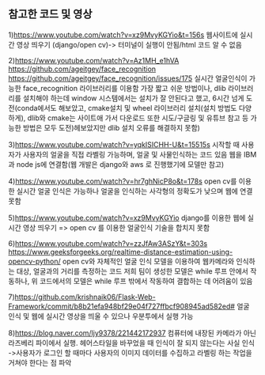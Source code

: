 <h2>참고한 코드 및 영상</h2>

1)https://www.youtube.com/watch?v=xz9MvyKGYio&t=156s
웹사이트에 실시간 영상 띄우기 (django/open cv)-> 터미널이 실행이 안됨/html 코드 알 수 없음


2)https://www.youtube.com/watch?v=Az1MH_e1hVA
https://github.com/ageitgey/face_recognition
https://github.com/ageitgey/face_recognition/issues/175
실시간 얼굴인식이 가능한 face_recognition 라이브러리를 이용함
가장 짧고 쉬운 방법이나, dlib 라이브러리를 설치해야 하는데 window 시스템에서는 설치가 잘 안된다고 했고, 
6시간 넘게 도전(conda에서도 해보았고, cmake설치 및 wheel 라이브러리 설치(설치 방법도 다양하게), dlib와 cmake는 사이트애 
가서 다운로드 또한 시도/구글링 및 유튜브 참고 등 가능한 방법은 모두 도전)헤보았지만 dlib 설치 오류를 해결하지 못함)


3)https://www.youtube.com/watch?v=yqkISICHH-U&t=15515s
시작할 때 사용자가 사용자의 얼굴을 직접 라벨링 가능하며, 얼굴 및 사물인식하는 코드 있음
웹을 IBM과 node js에 연결함(웹 개발은 django와 aws 로 진행했기에 모델만 참고)

4)https://www.youtube.com/watch?v=hr7ghNicP8o&t=178s
open cv를 이용한 실시간 얼굴 인식은 가능하나 얼굴을 인식하는 사각형의 정확도가 낮으며 웹에 연결 못함

5)https://www.youtube.com/watch?v=xz9MvyKGYio
django를 이용한 웹에 실시간 영상 띄우기 
 => open cv 를 이용한 얼굴인식 기술을 합치지 못함
 
 6)https://www.youtube.com/watch?v=zzJfAw3ASzY&t=303s
 https://www.geeksforgeeks.org/realtime-distance-estimation-using-opencv-python/
 open cv와 자체적인 얼굴 인식 모델을 이용하여 웹카메라와 인식하는 대상, 얼굴과의 거리를 측정하는 코드 
 저희 팀이 생성한 모델은 while 루프 안에서 작동하나, 위 코드에서의 모델은 while 루프 밖에서 작동하여 결합하는 데 어려움이 있음
 
 7)https://github.com/krishnaik06/Flask-Web-Framework/commit/b8b21efa948bf29e04f727ffbcf908945ad582ed#
 얼굴 인식 및 웹에 실시간 영상을 띄울 수 있으나 우분투에서 실행 가능
 
 8)https://blog.naver.com/ljy9378/221442172937
 컴퓨터에 내장된 카메라가 아닌 라즈베리 파이에서 실행. 헤어스타일을 바꾸었을 때 인식이 잘 되지 않는다는 사실 인식
 ->사용자가 로그인 할 때마다 사용자의 이미지 데이터를 수집하고 라벨링 하는 작업을 거쳐야 한다는 점 파악
 
 

 
 

